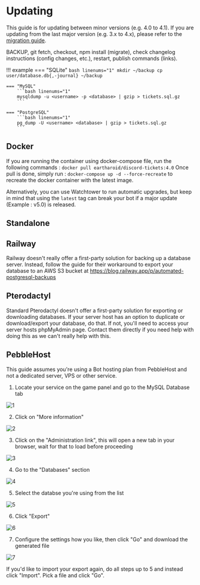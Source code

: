# Updating

This guide is for updating between minor versions (e.g. 4.0 to 4.1).
If you are updating from the last major version (e.g. 3.x to 4.x), please refer to the [migration guide](https://blog.discordtickets.app/version-4-0/).

BACKUP, git fetch, checkout, npm install (migrate), check changelog instructions (config changes, etc.), restart, publish commands (links).

!!! example
	=== "SQLite"
		```bash linenums="1"
		mkdir ~/backup
		cp user/database.db{,-journal} ~/backup
		```

	=== "MySQL"
		```bash linenums="1"
		mysqldump -u <username> -p <database> | gzip > tickets.sql.gz
		```

	=== "PostgreSQL"
		```bash linenums="1"
		pg_dump -U <username> <database> | gzip > tickets.sql.gz
		```

## Docker

If you are running the container using docker-compose file, run the following commands : 
`docker pull eartharoid/discord-tickets:4.0`
Once pull is done, simply run : 
`docker-compose up -d --force-recreate`
to recreate the docker container with the latest image.

Alternatively, you can use Watchtower to run automatic upgrades, but keep in mind that using the `latest` tag can break your bot if a major update (Example : v5.0) is released.

## Standalone

## Railway

Railway doesn't really offer a first-party solution for backing up a database server. Instead, follow the guide for their workaround to export your database to an AWS S3 bucket at https://blog.railway.app/p/automated-postgresql-backups

## Pterodactyl

Standard Pterodactyl doesn't offer a first-party solution for exporting or downloading databases. If your server host has an option to duplicate or download/export your database, do that. If not, you'll need to access your server hosts phpMyAdmin page. Contact them directly if you need help with doing this as we can't really help with this.

## PebbleHost

This guide assumes you're using a Bot hosting plan from PebbleHost and not a dedicated server, VPS or other service.

1) Locate your service on the game panel and go to the MySQL Database tab

![1](https://github.com/discord-tickets/docs/assets/86845749/a7670b6c-229d-46b2-9bae-5cde1a74127d)

2) Click on "More information"

![2](https://github.com/discord-tickets/docs/assets/86845749/dcf5279e-5304-4057-8d29-d8ea9beb7018)

3) Click on the "Administration link", this will open a new tab in your browser, wait for that to load before proceeding

![3](https://github.com/discord-tickets/docs/assets/86845749/a6cf7000-cff8-478a-a2e9-66f8d0f53f1c)

4) Go to the "Databases" section

![4](https://github.com/discord-tickets/docs/assets/86845749/264cc0fa-a488-4b58-a664-26647921898e)

5) Select the databse you're using from the list

![5](https://github.com/discord-tickets/docs/assets/86845749/88315de1-e3cc-43d7-95dc-54df945852b2)

6) Click "Export"

![6](https://github.com/discord-tickets/docs/assets/86845749/1f936325-ad76-44f6-bd12-6db603da4bff)

7) Configure the settings how you like, then click "Go" and download the generated file

![7](https://github.com/discord-tickets/docs/assets/86845749/afd325fb-6f09-4de6-bb6d-67062ff8456e)

If you'd like to import your export again, do all steps up to 5 and instead click "Import". Pick a file and click "Go".
